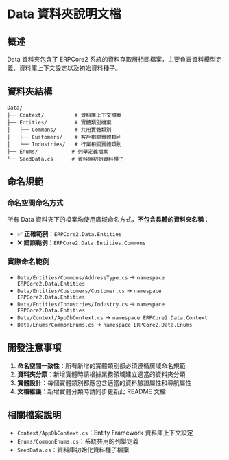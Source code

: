 # Data 資料夾說明文檔

## 概述
Data 資料夾包含了 ERPCore2 系統的資料存取層相關檔案，主要負責資料模型定義、資料庫上下文設定以及初始資料種子。

## 資料夾結構

```
Data/
├── Context/          # 資料庫上下文檔案
├── Entities/         # 實體類別檔案
│   ├── Commons/      # 共用實體類別
│   ├── Customers/    # 客戶相關實體類別
│   └── Industries/   # 行業相關實體類別
├── Enums/           # 列舉定義檔案
└── SeedData.cs      # 資料庫初始資料種子
```

## 命名規範

### 命名空間命名方式
所有 Data 資料夾下的檔案均使用廣域命名方式，**不包含具體的資料夾名稱**：

- ✅ **正確範例**：`ERPCore2.Data.Entities`
- ❌ **錯誤範例**：`ERPCore2.Data.Entities.Commons`

### 實際命名範例
- `Data/Entities/Commons/AddressType.cs` → `namespace ERPCore2.Data.Entities`
- `Data/Entities/Customers/Customer.cs` → `namespace ERPCore2.Data.Entities`
- `Data/Entities/Industries/Industry.cs` → `namespace ERPCore2.Data.Entities`
- `Data/Context/AppDbContext.cs` → `namespace ERPCore2.Data.Context`
- `Data/Enums/CommonEnums.cs` → `namespace ERPCore2.Data.Enums`

## 開發注意事項

1. **命名空間一致性**：所有新增的實體類別都必須遵循廣域命名規範
2. **資料夾分類**：新增實體時請根據業務領域建立適當的資料夾分類
3. **實體設計**：每個實體類別都應包含適當的資料驗證屬性和導航屬性
4. **文檔維護**：新增實體分類時請同步更新此 README 文檔

## 相關檔案說明

- `Context/AppDbContext.cs`：Entity Framework 資料庫上下文設定
- `Enums/CommonEnums.cs`：系統共用的列舉定義
- `SeedData.cs`：資料庫初始化資料種子檔案